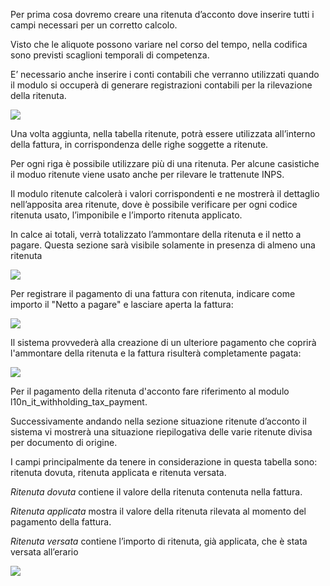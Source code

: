 Per prima cosa dovremo creare una ritenuta d’acconto dove inserire tutti i campi
necessari per un corretto calcolo.

Visto che le aliquote possono variare nel corso del tempo, nella codifica sono previsti
scaglioni temporali di competenza.

E’ necessario anche inserire i conti contabili che verranno utilizzati quando il modulo
si occuperà di generare registrazioni contabili per la rilevazione della ritenuta.

![](static/img/ritenuta-acconto-odoo-codifica-768x457.png)

Una volta aggiunta, nella tabella ritenute, potrà essere utilizzata all’interno della
fattura, in corrispondenza delle righe soggette a ritenute.

Per ogni riga è possibile utilizzare più di una ritenuta. Per alcune casistiche il moduo
ritenute viene usato anche per rilevare le trattenute INPS.

Il modulo ritenute calcolerà i valori corrispondenti e ne mostrerà il dettaglio
nell’apposita area ritenute, dove è possibile verificare per ogni codice ritenuta usato,
l’imponibile e l’importo ritenuta applicato.

In calce ai totali, verrà totalizzato l’ammontare della ritenuta e il netto a pagare.
Questa sezione sarà visibile solamente in presenza di almeno una ritenuta

![](static/img/fattura-fornitore-768x517.png)

Per registrare il pagamento di una fattura con ritenuta, indicare come importo il "Netto
a pagare" e lasciare aperta la fattura:

![](static/img/pagamento-fattura-fornitore.png)

Il sistema provvederà alla creazione di un ulteriore pagamento che coprirà l'ammontare
della ritenuta e la fattura risulterà completamente pagata:

![](static/img/pagamento-ritenuta.png)

Per il pagamento della ritenuta d'acconto fare riferimento al modulo
l10n_it_withholding_tax_payment.

Successivamente andando nella sezione situazione ritenute d’acconto il sistema vi
mostrerà una situazione riepilogativa delle varie ritenute divisa per documento di
origine.

I campi principalmente da tenere in considerazione in questa tabella sono: ritenuta
dovuta, ritenuta applicata e ritenuta versata.

_Ritenuta dovuta_ contiene il valore della ritenuta contenuta nella fattura.

_Ritenuta applicata_ mostra il valore della ritenuta rilevata al momento del pagamento
della fattura.

_Ritenuta versata_ contiene l’importo di ritenuta, già applicata, che è stata versata
all’erario

![](static/img/foto-3-1-1024x505.png)
